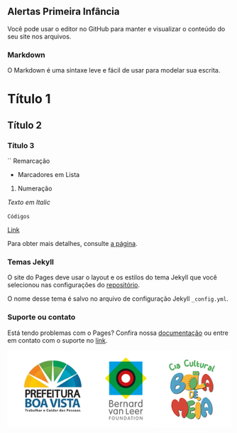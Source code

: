 ## Alertas Primeira Infância

Você pode usar o editor no GitHub para manter e visualizar o conteúdo do seu site nos arquivos.

### Markdown

O Markdown é uma sintaxe leve e fácil de usar para modelar sua escrita.

# Título 1
## Título 2
### Título 3

`` Remarcação

- Marcadores em Lista

1. Numeração

_Texto em Italic_ 

`Códigos`

[Link](url)

Para obter mais detalhes, consulte [a página](https://guides.github.com/features/mastering-markdown/).

### Temas Jekyll

O site do Pages deve usar o layout e os estilos do tema Jekyll que você selecionou nas configurações do [repositório](https://github.com/alertaspi/urbimatica.github.io/settings).

O nome desse tema é salvo no arquivo de configuração Jekyll `_config.yml`.

### Suporte ou contato

Está tendo problemas com o Pages? Confira nossa [documentação](https://help.github.com/categories/github-pages-basics/) ou entre em contato com o suporte no [link](https://github.com/contact).

![Logotipos](https://github.com/alertaspi/Alertas-Primeira-Infancia/blob/master/Logotipo.png)

